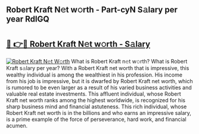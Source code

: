## Robert Kraft N𝚎t w𝚘rth - Part-cyN S𝚊lary per year RdlGQ

# <h2><a href="http://gc1cwaf.nevu.top/?p=Robert+Kraft">🔗 👉🔴 Robert Kraft N𝚎t w𝚘rth - S𝚊lary</a></h2>

[![Robert Kraft N𝚎t W𝚘rth](https://i.imgur.com/Oavwk0R.jpeg)](http://gc1cwaf.nevu.top/?p=Robert+Kraft)
What is Robert Kraft n𝚎t w𝚘rth? What is Robert Kraft s𝚊lary per year?
With a Robert Kraft net worth that is impressive, this wealthy individual is among the wealthiest in his profession. His income from his job is impressive, but it is dwarfed by Robert Kraft net worth, which is rumored to be even larger as a result of his varied business activities and valuable real estate investments. This affluent individual, whose Robert Kraft net worth ranks among the highest worldwide, is recognized for his sharp business mind and financial astuteness. This rich individual, whose Robert Kraft net worth is in the billions and who earns an impressive salary, is a prime example of the force of perseverance, hard work, and financial acumen.
